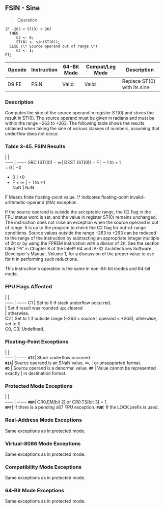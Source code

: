 ## FSIN - Sine

> Operation

``` slim
IF -263 < ST(0) < 263
  THEN
     C2 <- 0;
     ST(0) <- sin(ST(0));
  ELSE (\* Source operand out of range \*)
     C2 <- 1;
FI;

```

 Opcode| Instruction| 64-Bit Mode| Compat/Leg Mode| Description                 
 ---  | --- | --- | --- | ---
 D9 FE | FSIN       | Valid      | Valid          | Replace ST(0) with its sine.

### Description
Computes the sine of the source operand in register ST(0) and stores the result
in ST(0). The source operand must be given in radians and must be within the
range −263 to +263. The following table shows the results obtained when taking
the sine of various classes of numbers, assuming that underflow does not occur.


### Table 3-45. FSIN Results
   | |  
---- | -----
 SRC (ST(0)) − ∞| DEST (ST(0))
 − F            | − 1 to + 1  
 − 0            | −0          
 + 0            | +0          
 + F + ∞        | − 1 to +1   
 NaN            | NaN         
<aside class="notification">
F Means finite floating-point value. \* Indicates floating-point invalid-arithmetic-operand
(#IA) exception.
</aside>

If the source operand is outside the acceptable range, the C2 flag in the FPU
status word is set, and the value in register ST(0) remains unchanged. The instruction
does not raise an exception when the source operand is out of range. It is up
to the program to check the C2 flag for out-of-range conditions. Source values
outside the range −263 to +263 can be reduced to the range of the instruction
by subtracting an appropriate integer multiple of 2π or by using the FPREM instruction
with a divisor of 2π. See the section titled “Pi” in Chapter 8 of the Intel®
64 and IA-32 Architectures Software Developer's Manual, Volume 1, for a discussion
of the proper value to use for π in performing such reductions.

This instruction's operation is the same in non-64-bit modes and 64-bit mode.



### FPU Flags Affected
   | |  
---- | -----
 C1    | Set to 0 if stack underflow occurred.   
       | Set if result was rounded up; cleared   
       | otherwise.                              
 C2    | Set to 1 if outside range (−263 < source
       | operand < +263); otherwise, set to 0.   
 C0, C3| Undefined.                              

### Floating-Point Exceptions
   | |  
---- | -----
 **``#IS``**| Stack underflow occurred.          
 **``#IA``**| Source operand is an SNaN value, ∞,
    | or unsupported format.             
 **``#D``** | Source operand is a denormal value.
 **``#P``** | Value cannot be represented exactly
    | in destination format.             

### Protected Mode Exceptions
   | |  
---- | -----
 **``#NM``**| CR0.EM[bit 2] or CR0.TS[bit 3] = 1.     
 **``#MF``**| If there is a pending x87 FPU exception.
 **``#UD``**| If the LOCK prefix is used.             

### Real-Address Mode Exceptions
Same exceptions as in protected mode.


### Virtual-8086 Mode Exceptions
Same exceptions as in protected mode.


### Compatibility Mode Exceptions
Same exceptions as in protected mode.


### 64-Bit Mode Exceptions
Same exceptions as in protected mode.
